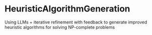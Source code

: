 # HeuristicAlgorithmGeneration
Using LLMs + iterative refinement with feedback to generate improved heuristic algorithms for solving NP-complete problems
